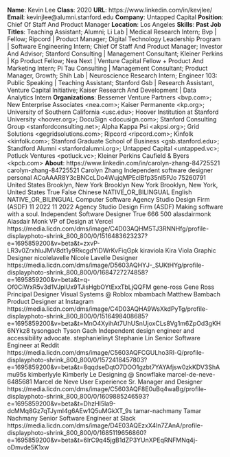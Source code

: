 **Name**: Kevin Lee
**Class**: 2020
**URL**: https://www\.linkedin\.com/in/kevjlee/
**Email**: kevinjlee@alumni\.stanford\.edu
**Company**: Untapped Capital
**Position**: Chief Of Staff And Product Manager
**Location**: Los Angeles
**Skills**: 
**Past Job Titles**: Teaching Assistant; Alumni; Li Lab | Medical Research Intern; Bvp | Fellow; Ripcord | Product Manager; Digital Technology Leadership Program | Software Engineering Intern; Chief Of Staff And Product Manager; Investor And Advisor; Stanford Consulting | Management Consultant; Kleiner Perkins | Kp Product Fellow; Nea Next | Venture Capital Fellow \+ Product And Marketing Intern; Pi Tau Consulting | Management Consultant; Product Manager, Growth; Shih Lab | Neuroscience Research Intern; Engineer 103: Public Speaking | Teaching Assistant; Stanford Gsb | Research Assistant, Venture Capital Initiative; Kaiser Research And Development | Data Analytics Intern
**Organizations**: Bessemer Venture Partners <bvp\.com>; New Enterprise Associates <nea\.com>; Kaiser Permanente <kp\.org>; University of Southern California <usc\.edu>; Hoover Institution at Stanford University <hoover\.org>; DocuSign <docusign\.com>; Stanford Consulting Group <stanfordconsulting\.net>; Alpha Kappa Psi <akpsi\.org>; Grid Solutions <gegridsolutions\.com>; Ripcord <ripcord\.com>; Kinfolk <kinfolk\.com>; Stanford Graduate School of Business <gsb\.stanford\.edu>; Standford Alumni <stanfordalumni\.org>; Untapped Capital <untapped\.vc>; Potluck Ventures <potluck\.vc>; Kleiner Perkins Caufield & Byers <kpcb\.com>
**About**: https://www\.linkedin\.com/in/carolyn\-zhang\-84725521 carolyn\-zhang\-84725521 Carolyn Zhang Independent software designer personal ACoAAAR8Y3cBNCcLDo4WujqMPEclBfp35nI5PJo 75260791 United States Brooklyn, New York Brooklyn New York Brooklyn, New York, United States True False Chinese NATIVE\_OR\_BILINGUAL English NATIVE\_OR\_BILINGUAL Computer Software Agency Studio Design Firm \(ASDF\) 11 2022 11 2022 Agency Studio Design Firm \(ASDF\) Making software with a soul\. Independent Software Designer True 666 500 alasdairmonk Alasdair Monk VP of Design at Vercel https://media\.licdn\.com/dms/image/C4D03AQHM5TJ3RNNHfg/profile\-displayphoto\-shrink\_800\_800/0/1516483623237?e=1695859200&v=beta&t=zxvP\-LR3v0ZrxhluJMV8dt1y9RkcgdYiDWrKvFiqGpk kiraviola Kira Viola Graphic Designer nicolelavelle Nicole Lavelle Designer https://media\.licdn\.com/dms/image/D5603AQHYJ\-\_SUKtHYg/profile\-displayphoto\-shrink\_800\_800/0/1684727274858?e=1695859200&v=beta&t=q\-Of0CiWxR5v3d1VJpIUx9TJisHgbOYtExxTbLjQQFM gene\-ross Gene Ross Principal Designer Visual Systems @ Roblox mbambach Matthew Bambach Product Designer at Instagram https://media\.licdn\.com/dms/image/C4D03AQHA9WsXkdPyTg/profile\-displayphoto\-shrink\_800\_800/0/1516498408685?e=1695859200&v=beta&t=MnO4XyihAt7UhUSnUjoxCLs8Vg1m6ZpOd3gKH6NYkz8 tysongach Tyson Gach Independent design engineer and accessibility advocate\. stephanielinyt Stephanie Lin Senior Software Engineer at Reddit https://media\.licdn\.com/dms/image/C5603AQFCGULho3Rl\-Q/profile\-displayphoto\-shrink\_800\_800/0/1572418457803?e=1695859200&v=beta&t=8qqdseDqtO7DOO1gzbt7YAYAfjsw0zkKDV3ShAmu95s kimberlyyle Kimberly Le Designing @ Snowflake marcel\-de\-neve\-6485681 Marcel de Neve User Experience Sr\. Manager and Designer https://media\.licdn\.com/dms/image/C5603AQF8E0uBq4waBg/profile\-displayphoto\-shrink\_800\_800/0/1609885246593?e=1695859200&v=beta&t=DhzHI5la9\-dcMMq8Gz7qTJymI4g6AEw1Q5uMGkXT\_9s tamar\-nachmany Tamar Nachmany Senior Software Engineer at Slack https://media\.licdn\.com/dms/image/D4E03AQEzxX4ln7ZAnA/profile\-displayphoto\-shrink\_800\_800/0/1685119656860?e=1695859200&v=beta&t=6lrC9q45jgB1dZP3YUnXPEqRNFMNq4j\-oDmvde5K1xw
